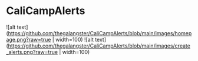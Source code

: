 # CaliCampAlerts

![alt text](https://github.com/thegalangster/CaliCampAlerts/blob/main/images/homepage.png?raw=true | width=100)
![alt text](https://github.com/thegalangster/CaliCampAlerts/blob/main/images/create_alerts.png?raw=true | width=100)


